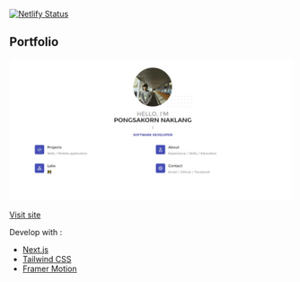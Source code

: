 [![Netlify Status](https://api.netlify.com/api/v1/badges/decb4351-3217-4d5f-9b4a-9b3ce086827d/deploy-status)](https://pongsakorn-naklang-portfolio.netlify.app/)

## Portfolio

![Image of Screen](https://github.com/PongsakornNaklang/portfolio/blob/main/public/images/Screen.png)

[Visit site](https://pongsakorn-naklang-portfolio.netlify.app/)
 
Develop with :
- [Next.js](https://nextjs.org/docs)
- [Tailwind CSS](https://tailwindcss.com/)
- [Framer Motion](https://www.framer.com/)
